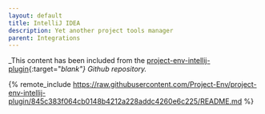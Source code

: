 ```yaml
---
layout: default
title: IntelliJ IDEA
description: Yet another project tools manager
parent: Integrations
---
```


_This content has been included from the [project-env-intellij-plugin](https://github.com/Project-Env/project-env-intellij-plugin){:target="_blank"} Github repository._

{% remote_include https://raw.githubusercontent.com/Project-Env/project-env-intellij-plugin/845c383f064cb0148b4212a228addc4260e6c225/README.md %}